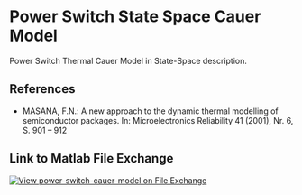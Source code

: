 # Power Switch State Space Cauer Model
Power Switch Thermal Cauer Model in State-Space description.

## References
* MASANA, F.N.: A new approach to the dynamic thermal modelling of semiconductor packages. In:
Microelectronics Reliability 41 (2001), Nr. 6, S. 901 – 912

## Link to Matlab File Exchange
[![View power-switch-cauer-model on File Exchange](https://www.mathworks.com/matlabcentral/images/matlab-file-exchange.svg)](https://de.mathworks.com/matlabcentral/fileexchange/118125-power-switch-cauer-model)
